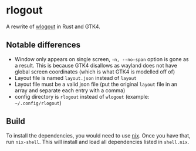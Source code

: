 # rlogout
A rewrite of [wlogout](https://github.com/ArtsyMacaw/wlogout) in Rust and GTK4.

## Notable differences
- Window only appears on single screen, `-n, --no-span` option is gone as a result. This is because
  GTK4 disallows as wayland does not have global screen coordinates (which is what GTK4 is modelled
  off of)
- Layout file is named `layout.json` instead of `layout`
- Layout file must be a valid json file (put the original `layout` file in an array and separate
  each entry with a comma)
- config directory is `rlogout` instead of `wlogout` (example: `~/.config/rlogout`)

## Build
To install the dependencies, you would need to use [nix](https://nixos.org/download/). Once you have
that, run `nix-shell`. This will install and load all dependencies listed in `shell.nix`.
